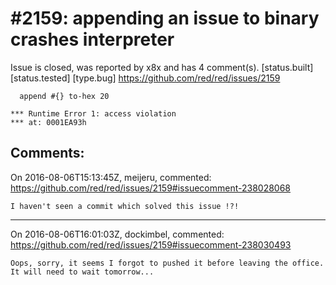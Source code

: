 
#2159: appending an issue to binary crashes interpreter
================================================================================
Issue is closed, was reported by x8x and has 4 comment(s).
[status.built] [status.tested] [type.bug]
<https://github.com/red/red/issues/2159>

```
  append #{} to-hex 20

*** Runtime Error 1: access violation
*** at: 0001EA93h
```



Comments:
--------------------------------------------------------------------------------

On 2016-08-06T15:13:45Z, meijeru, commented:
<https://github.com/red/red/issues/2159#issuecomment-238028068>

    I haven't seen a commit which solved this issue !?!

--------------------------------------------------------------------------------

On 2016-08-06T16:01:03Z, dockimbel, commented:
<https://github.com/red/red/issues/2159#issuecomment-238030493>

    Oops, sorry, it seems I forgot to pushed it before leaving the office. It will need to wait tomorrow...

